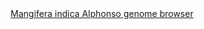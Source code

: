 <div id="Mangifera_indica_Alphonso_genome_browser" align="center">
  <a href="https://ink-blot.github.io/?sessionURL=blob:zZVZb6s4FID_yshPMxIhQFjzlqVNmpuVJDfL1VXkgAEnBjvYkKXqfx8309zRaKppO5qlEkJgjjnn.PsMj6BEOcc0A3VgqLqlWkABPKHHKUwZQUOYIg7qESQcKSBHEcpRFiBQfwQR5ALO_b6cmAjBeL1aDWFUiVFGUxxwlddUyCqcFiJBMrRiqDCFF5rBI1cDmspgAauQsIRmnFZhECDOK1qVoSzeHKE83Z5trq9Em7QgAl.zbmQRsrBQjaCsFmchOr1RyHsyx063th8YbG2dJpl7p8_F6jyF9H7bvHwNFrvRsX9o.eF4.aXXiTielahtEq.RYFt7SLvDuMhZtUjXmbfaaX171xEn3Sjji9_MqJicl3lA_Ww5nQ3xcjHWtudGq8CRebKslp1PW9F6vmAjIhvC4EkBhAaFXHYQJLnu1C1Fc03FtLzK85WleJYn284pBvVv3xUgchjsZfS3RyDOTLIBHB2KKyYF0DxEOahXPE1zdM8zLNMxNc_Tn5RHUOTkH4aXwkzSwBsUYrEJqVA5zYXkFEdRTY0vsp4Ikys7mfjt4E9ElgzKvdZ0Hspj7M4TfZk35nd2GU9HvQPUGew1Wqs4HRRdzItxq7nw70lhEGI1zL020eIDUsUWy47e3XpE8xQKGfo8JO9fyMJM2gTF835VQIJwnMgYR1NAQAmVnEEeb3_WlJ_koVvaLzKoxBxvMcHivJAp6RHUa4Zlm_oPNWr_jgo_du_U913D1T23ttE3Er.Qn5BwwzPGVdmNWgbRn8z48NxPJArbM0JJ.ZVFg1lIDkb7btER5qA9u1vN1.YU70PHqn0ZM7oL3PbYmY5dO3jIjhO71usfSTv4oygfX8WbN3Lkd21KmGOYiVd10B3PMf5CoBdNzP9Fk2ew5G.L8trsT6RK87BdhHFRMO76D2xY9GE3HAV3up83WuncTHKy6_QXcW.wuhxGRWvYK4RRrro86q3ZDJvZh1R5dSU_Lotuarbzti3Wf2iLuoXpO7R4CftE_Nt0G.4uAlo7UZo0QdxOx9aB2t524vv7reYN773lvju2To3I6YxnfQbP7nzfwye2GHRpR3b0Fv_b2txA_3Z7.5kQHGcpuqJ.4WY_fX_6FQ--">Mangifera indica Alphonso genome browser</a>
</div>
